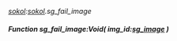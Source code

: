 _[sokol](../../modules/sokol/sokol-module.md):[sokol](../../modules/sokol/sokol-module.md).sg\_fail\_image_
##### Function sg\_fail\_image:Void( img_id:[sg_image](../../modules/sokol/sokol-sg_image.md) )
